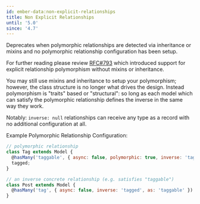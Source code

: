 ```yaml
---
id: ember-data:non-explicit-relationships
title: Non Explicit Relationships
until: '5.0'
since: '4.7'
---
```


Deprecates when polymorphic relationships are detected via inheritance or mixins and no polymorphic relationship configuration has been setup.

For further reading please review [RFC#793](https://rfcs.emberjs.com/id/0793-polymporphic-relations-without-inheritance) which introduced support for explicit relationship polymorphism without mixins or inheritance.

You may still use mixins and inheritance to setup your polymorphism; however, the class structure is no longer what drives the design. Instead polymorphism is "traits" based or "structural": so long as each model which can satisfy the polymorphic relationship defines the inverse in the same way they work.

Notably: `inverse: null` relationships can receive any type as a record with no additional configuration at all.

Example Polymorphic Relationship Configuration:

```js
// polymorphic relationship
class Tag extends Model {
  @hasMany('taggable', { async: false, polymorphic: true, inverse: 'tags' })
  tagged;
}

// an inverse concrete relationship (e.g. satisfies "taggable")
class Post extends Model {
  @hasMany('tag', { async: false, inverse: 'tagged', as: 'taggable' }) tags;
}
```
